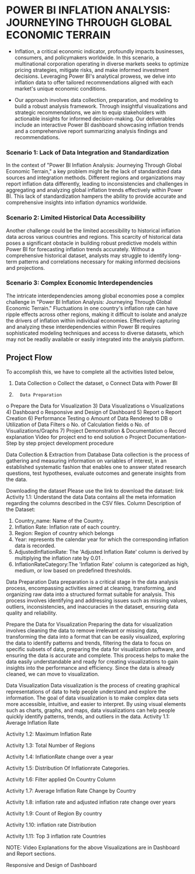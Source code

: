 # POWER BI INFLATION ANALYSIS: JOURNEYING THROUGH GLOBAL ECONOMIC TERRAIN
- Inflation, a critical economic indicator, profoundly impacts businesses, consumers, and policymakers worldwide. In this scenario, a multinational corporation operating in diverse markets seeks to optimize pricing strategies, mitigate risks, and make informed investment decisions. Leveraging Power BI's analytical prowess, we delve into inflation data to offer tailored recommendations aligned with each market's unique economic conditions.

- Our approach involves data collection, preparation, and modeling to build a robust analysis framework. Through insightful visualizations and strategic recommendations, we aim to equip stakeholders with actionable insights for informed decision-making. Our deliverables include an interactive Power BI dashboard showcasing inflation trends and a comprehensive report summarizing analysis findings and recommendations.

### Scenario 1: Lack of Data Integration and Standardization
In the context of "Power BI Inflation Analysis: Journeying Through Global Economic Terrain," a key problem might be the lack of standardized data sources and integration methods. Different regions and organizations may report inflation data differently, leading to inconsistencies and challenges in aggregating and analyzing global inflation trends effectively within Power BI. This lack of standardization hampers the ability to provide accurate and comprehensive insights into inflation dynamics worldwide.

### Scenario 2: Limited Historical Data Accessibility 
Another challenge could be the limited accessibility to historical inflation data across various countries and regions. This scarcity of historical data poses a significant obstacle in building robust predictive models within Power BI for forecasting inflation trends accurately. Without a comprehensive historical dataset, analysts may struggle to identify long-term patterns and correlations necessary for making informed decisions and projections.

### Scenario 3: Complex Economic Interdependencies 
The intricate interdependencies among global economies pose a complex challenge in "Power BI Inflation Analysis: Journeying Through Global Economic Terrain." Fluctuations in one country's inflation rate can have ripple effects across other regions, making it difficult to isolate and analyze the drivers of inflation within individual economies. Effectively capturing and analyzing these interdependencies within Power BI requires sophisticated modeling techniques and access to diverse datasets, which may not be readily available or easily integrated into the analysis platform.

## Project Flow
To accomplish this, we have to complete all the activities listed below,
1)   Data Collection
o    Collect the dataset,
o    Connect Data with Power BI
2)       Data Preparation
o    Prepare the Data for Visualization
3)        Data Visualizations
o    Visualizations
4)      Dashboard
o    Responsive and Design of Dashboard
5)        Report
o   Report Creation
6)        Performance Testing
o    Amount of Data Rendered to DB
o    Utilization of Data Filters
o    No. of Calculation fields
o    No. of Visualizations/Graphs
7)     Project Demonstration & Documentation
o    Record explanation Video for project end to end solution
o    Project Documentation-Step by step project development procedure


Data Collection & Extraction from Database
Data collection is the process of gathering and measuring information on variables of interest, in an established systematic fashion that enables one to answer stated research questions, test hypotheses, evaluate outcomes and generate insights from the data.

Downloading the dataset
Please use the link to download the dataset: link
Activity 1.1: Understand the data
Data contains all the meta information regarding the columns described in the CSV files.
Column Description of the Dataset:
1) Country_name: Name of the Country.
2) Inflation Rate: Inflation rate of each country.
3) Region: Region of country which belongs
4) Year:  represents the calendar year for which the corresponding inflation data is recorded.
5) AdjustedInflationRate: The 'Adjusted Inflation Rate' column is derived by multiplying the inflation rate by 0.01  .
6) InflationRateCategory:The 'Inflation Rate' column is categorized as           high, medium, or low based on predefined thresholds.

Data Preparation
Data preparation is a critical stage in the data analysis process, encompassing activities aimed at cleaning, transforming, and organizing raw data into a structured format suitable for analysis. This process involves identifying and addressing issues such as missing values, outliers, inconsistencies, and inaccuracies in the dataset, ensuring data quality and reliability.


Prepare the Data for Visualization
Preparing the data for visualization involves cleaning the data to remove irrelevant or missing data, transforming the data into a format that can be easily visualized, exploring the data to identify patterns and trends, filtering the data to focus on specific subsets of data, preparing the data for visualization software, and ensuring the data is accurate and complete. This process helps to make the data easily understandable and ready for creating visualizations to gain insights into the performance and efficiency. Since the data is already cleaned, we can move to visualization.


Data Visualization
Data visualization is the process of creating graphical representations of data to help people understand and explore the information. The goal of data visualization is to make complex data sets more accessible, intuitive, and easier to interpret. By using visual elements such as charts, graphs, and maps, data visualizations can help people quickly identify patterns, trends, and outliers in the data.
Activity 1.1: Average Inflation Rate

 





Activity 1.2: Maximum Inflation Rate




Activity 1.3: Total Number of Regions





Activity 1.4: InflationRate change over a year
                      

 
 
Activity 1.5: Distribution Of Inflationrate Categories.
                                

Activity 1.6:  Filter applied On Country Column


 





Activity 1.7: Average Inflation Rate Change by Country






Activity 1.8:  inflation rate and adjusted inflation rate change over years
        



Activity 1.9: Count of Region By country




Activity 1.10: inflation rate  Distribution



Activity 1.11: Top 3 inflation rate Countries




NOTE: Video Explanations for the above Visualizations are in Dashboard and Report sections.


Responsive and Design of Dashboard






 
